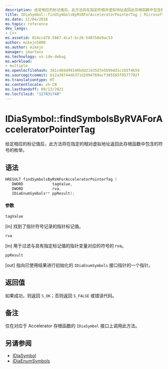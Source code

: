 ```yaml
---
description: 给定相应的标记值后，此方法将在指定的相对虚拟地址返回此存根函数中包含的符号的枚举。
title: IDiaSymbol::findSymbolsByRVAForAcceleratorPointerTag | Microsoft Docs
ms.date: 11/04/2016
ms.topic: reference
dev_langs:
- C++
ms.assetid: 024ccd78-5867-4ca7-bc26-548758e9ac53
author: mikejo5000
ms.author: mikejo
manager: jmartens
ms.technology: vs-ide-debug
ms.workload:
- multiple
ms.openlocfilehash: 3d1c469d99149bdd21435d7e5b99dd1c193f4659
ms.sourcegitcommit: b12a38744db371d2894769ecf305585f9577792f
ms.translationtype: HT
ms.contentlocale: zh-CN
ms.lasthandoff: 09/13/2021
ms.locfileid: "127831740"
---
```

# <a name="idiasymbolfindsymbolsbyrvaforacceleratorpointertag"></a>IDiaSymbol::findSymbolsByRVAForAcceleratorPointerTag
给定相应的标记值后，此方法将在指定的相对虚拟地址返回此存根函数中包含的符号的枚举。

## <a name="syntax"></a>语法

```C++
HRESULT findSymbolsByRVAForAcceleratorPointerTag (
   DWORD             tagValue,
   DWORD             rva,
   IDiaEnumSymbols** ppResult);
```

#### <a name="parameters"></a>参数
 `tagValue`

[in] 找到了指针符号记录的指针标记值。

 `rva`

[in] 用于过滤与具有指定标记值的指针变量对应的符号的 rva。

 `ppResult`

[out] 指向已使用结果进行初始化的 `IDiaEnumSymbols` 接口指针的一个指针。

## <a name="return-value"></a>返回值
 如果成功，则返回 `S_OK`；否则返回 `S_FALSE` 或错误代码。

## <a name="remarks"></a>备注
 仅在对应于 Accelerator 存根函数的 `IDiaSymbol` 接口上调用此方法。

## <a name="see-also"></a>另请参阅
- [IDiaSymbol](../../debugger/debug-interface-access/idiasymbol.md)
- [IDiaEnumSymbols](../../debugger/debug-interface-access/idiaenumsymbols.md)
